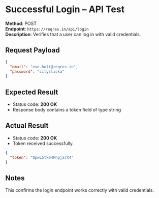 # Successful Login – API Test

**Method**: POST  
**Endpoint**: `https://reqres.in/api/login`  
**Description**: Verifies that a user can log in with valid credentials.

## Request Payload
```json
{
  "email": "eve.holt@reqres.in",
  "password": "cityslicka"
}
```

## Expected Result
- Status code: **200 OK**  
- Response body contains a token field of type string  

## Actual Result
- Status code: **200 OK**
- Token received successfully.
```json
{
  "token": "QpwL5tke4Pnpja7X4"
}
```

## Notes
This confirms the login endpoint works correctly with valid credentials.

